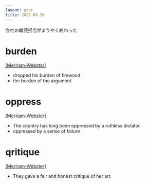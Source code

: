```yaml
---
layout: post
title: 2022-09-30
---
```


会社の輪読担当がようやく終わった

# burden
[[Merriam-Webstar]](https://dictionary.cambridge.org/ja/dictionary/english/burden)  
- dropped his burden of firewood  
- the burden of the argument  

# oppress
[[Merriam-Webster]](https://www.merriam-webster.com/dictionary/oppress)  
- The country has long been oppressed by a ruthless dictator.  
- oppressed by a sense of failure  


# qritique
[[Merriam-Webster]](https://www.merriam-webster.com/dictionary/critique)
- They gave a fair and honest critique of her art.
